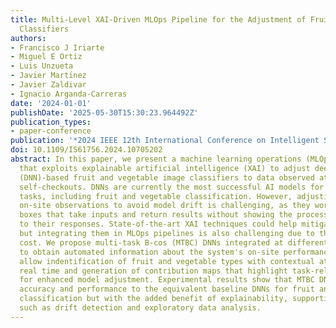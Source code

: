 ```yaml
---
title: Multi-Level XAI-Driven MLOps Pipeline for the Adjustment of Fruit and Vegetable
  Classifiers
authors:
- Francisco J Iriarte
- Miguel E Ortiz
- Luis Unzueta
- Javier Martı́nez
- Javier Zaldivar
- Ignacio Arganda-Carreras
date: '2024-01-01'
publishDate: '2025-05-30T15:30:23.964492Z'
publication_types:
- paper-conference
publication: '*2024 IEEE 12th International Conference on Intelligent Systems (IS)*'
doi: 10.1109/IS61756.2024.10705202
abstract: In this paper, we present a machine learning operations (MLOps) pipeline
  that exploits explainable artificial intelligence (XAI) to adjust deep neural network
  (DNN)-based fruit and vegetable image classifiers to data observed at super-market
  self-checkouts. DNNs are currently the most successful AI models for several automation
  tasks, including fruit and vegetable classification. However, adjusting them to
  on-site observations to avoid model drift is challenging, as they work as black
  boxes that take inputs and return results without showing the processes that lead
  to their responses. State-of-the-art XAI techniques could help mitigate this problem,
  but integrating them in MLOps pipelines is also challenging due to their high computational
  cost. We propose multi-task B-cos (MTBC) DNNs integrated at different pipeline levels
  to obtain automated information about the system's on-site performance. MTBC DNNs
  allow indentification of fruit and vegetable types with contextual attributes in
  real time and generation of contribution maps that highlight task-relevant features
  for enhanced model adjustment. Experimental results show that MTBC DNNs obtain similar
  accuracy and performance to the equivalent baseline DNNs for fruit and vegetable
  classification but with the added benefit of explainability, supporting MLOps processes
  such as drift detection and exploratory data analysis.
---
```

